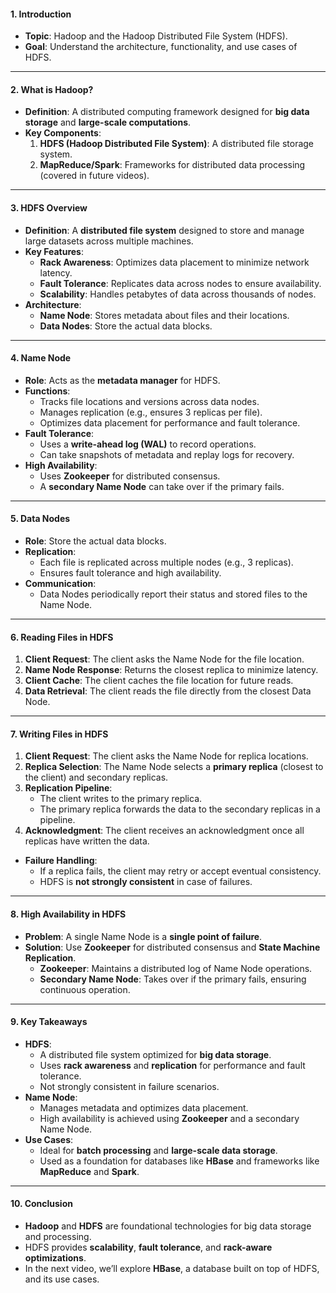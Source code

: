 #### **1. Introduction**
- **Topic**: Hadoop and the Hadoop Distributed File System (HDFS).
- **Goal**: Understand the architecture, functionality, and use cases of HDFS.

---

#### **2. What is Hadoop?**
- **Definition**: A distributed computing framework designed for **big data storage** and **large-scale computations**.
- **Key Components**:
  1. **HDFS (Hadoop Distributed File System)**: A distributed file storage system.
  2. **MapReduce/Spark**: Frameworks for distributed data processing (covered in future videos).

---

#### **3. HDFS Overview**
- **Definition**: A **distributed file system** designed to store and manage large datasets across multiple machines.
- **Key Features**:
  - **Rack Awareness**: Optimizes data placement to minimize network latency.
  - **Fault Tolerance**: Replicates data across nodes to ensure availability.
  - **Scalability**: Handles petabytes of data across thousands of nodes.
- **Architecture**:
  - **Name Node**: Stores metadata about files and their locations.
  - **Data Nodes**: Store the actual data blocks.

---

#### **4. Name Node**
- **Role**: Acts as the **metadata manager** for HDFS.
- **Functions**:
  - Tracks file locations and versions across data nodes.
  - Manages replication (e.g., ensures 3 replicas per file).
  - Optimizes data placement for performance and fault tolerance.
- **Fault Tolerance**:
  - Uses a **write-ahead log (WAL)** to record operations.
  - Can take snapshots of metadata and replay logs for recovery.
- **High Availability**:
  - Uses **Zookeeper** for distributed consensus.
  - A **secondary Name Node** can take over if the primary fails.

---

#### **5. Data Nodes**
- **Role**: Store the actual data blocks.
- **Replication**:
  - Each file is replicated across multiple nodes (e.g., 3 replicas).
  - Ensures fault tolerance and high availability.
- **Communication**:
  - Data Nodes periodically report their status and stored files to the Name Node.

---

#### **6. Reading Files in HDFS**
1. **Client Request**: The client asks the Name Node for the file location.
2. **Name Node Response**: Returns the closest replica to minimize latency.
3. **Client Cache**: The client caches the file location for future reads.
4. **Data Retrieval**: The client reads the file directly from the closest Data Node.

---

#### **7. Writing Files in HDFS**
1. **Client Request**: The client asks the Name Node for replica locations.
2. **Replica Selection**: The Name Node selects a **primary replica** (closest to the client) and secondary replicas.
3. **Replication Pipeline**:
   - The client writes to the primary replica.
   - The primary replica forwards the data to the secondary replicas in a pipeline.
4. **Acknowledgment**: The client receives an acknowledgment once all replicas have written the data.
- **Failure Handling**:
  - If a replica fails, the client may retry or accept eventual consistency.
  - HDFS is **not strongly consistent** in case of failures.

---

#### **8. High Availability in HDFS**
- **Problem**: A single Name Node is a **single point of failure**.
- **Solution**: Use **Zookeeper** for distributed consensus and **State Machine Replication**.
  - **Zookeeper**: Maintains a distributed log of Name Node operations.
  - **Secondary Name Node**: Takes over if the primary fails, ensuring continuous operation.

---

#### **9. Key Takeaways**
- **HDFS**:
  - A distributed file system optimized for **big data storage**.
  - Uses **rack awareness** and **replication** for performance and fault tolerance.
  - Not strongly consistent in failure scenarios.
- **Name Node**:
  - Manages metadata and optimizes data placement.
  - High availability is achieved using **Zookeeper** and a secondary Name Node.
- **Use Cases**:
  - Ideal for **batch processing** and **large-scale data storage**.
  - Used as a foundation for databases like **HBase** and frameworks like **MapReduce** and **Spark**.

---

#### **10. Conclusion**
- **Hadoop** and **HDFS** are foundational technologies for big data storage and processing.
- HDFS provides **scalability**, **fault tolerance**, and **rack-aware optimizations**.
- In the next video, we’ll explore **HBase**, a database built on top of HDFS, and its use cases.

